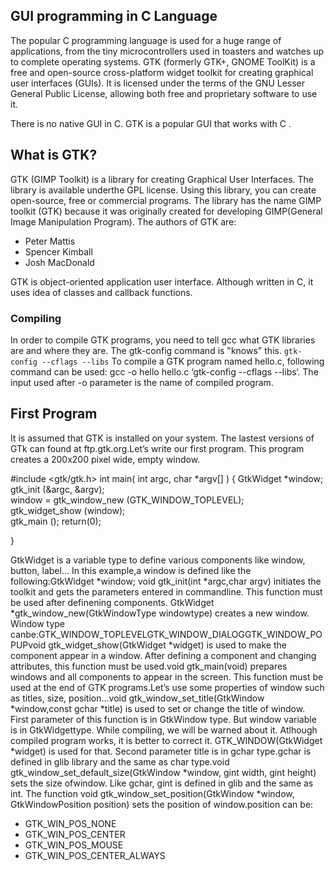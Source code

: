## GUI programming in C Language

The popular C programming language is used for a huge range of applications,
from the tiny microcontrollers used in toasters and watches up to complete
operating systems. GTK (formerly GTK+, GNOME ToolKit) is a free and open-source cross-platform widget toolkit for creating graphical user interfaces (GUIs). It is licensed under the terms of the GNU Lesser General Public License, allowing both free and proprietary software to use it.

There is no native GUI in C. GTK is a popular GUI that works with C .

## What is GTK?
GTK (GIMP Toolkit) is a library for creating Graphical User Interfaces. The library is available underthe GPL license. Using this library, you can create open-source, free or commercial programs.
The library has the name GIMP toolkit (GTK) because it was originally created for developing GIMP(General Image Manipulation Program). 
The authors of GTK are:
-  Peter Mattis
-  Spencer Kimball
-  Josh MacDonald

GTK is object-oriented application user interface. Although written in C, it uses idea of classes and callback functions.

### Compiling
In order to compile GTK programs, you need to tell gcc what GTK libraries are and where they are. The gtk-config command is "knows" this.
``` gtk-config --cflags --libs ```
To compile a GTK program named hello.c, following command can be used: gcc -o hello hello.c ‘gtk-config --cflags --libs‘.
The input used after -o parameter is the name of compiled program. 

## First Program 
It is assumed that GTK is installed on your system. The lastest versions of GTk can found at ftp.gtk.org.Let’s write our first program. 
This program creates a 200x200 pixel wide, empty window.

#include <gtk/gtk.h>
int main( int   argc,          char *argv[] )
{ 
  GtkWidget *window;   
  gtk_init (&argc, &argv);    
  window = gtk_window_new (GTK_WINDOW_TOPLEVEL);  
  gtk_widget_show  (window);    
  gtk_main ();
  return(0);
  
}

GtkWidget is a variable type to define various components like window, button, label... 
In this example,a window is defined like the following:GtkWidget *window; void gtk_init(int *argc,char argv) 
initiates the toolkit and gets the parameters entered in commandline. This function must be used after definening components.
GtkWidget *gtk_window_new(GtkWindowType windowtype) creates a new window. 
Window type canbe:GTK_WINDOW_TOPLEVELGTK_WINDOW_DIALOGGTK_WINDOW_POPUPvoid gtk_widget_show(GtkWidget *widget) is used to make the component appear in a window. After defining a component and changing attributes, this function must be used.void gtk_main(void) prepares windows and all components to appear in the screen. This function must be used at the end of GTK programs.Let’s use some properties of window such as titles, size, position...void gtk_window_set_title(GtkWindow *window,const gchar *title) is used to set or change the title of window. 
First parameter of this function is in GtkWindow type. But window variable is in GtkWidgettype. While compiling, we will be warned about it. Atlhough compiled program works, it is better to correct it. GTK_WINDOW(GtkWidget *widget) is used for that.
Second parameter title is in gchar type.gchar is defined in glib library and the same as char type.void gtk_window_set_default_size(GtkWindow *window, gint width, gint height) sets the size ofwindow. Like gchar, gint is defined in glib and the same as int.
The function
void gtk_window_set_position(GtkWindow *window, GtkWindowPosition position)
sets the position of window.position can be:
- GTK_WIN_POS_NONE
- GTK_WIN_POS_CENTER
- GTK_WIN_POS_MOUSE
- GTK_WIN_POS_CENTER_ALWAYS
